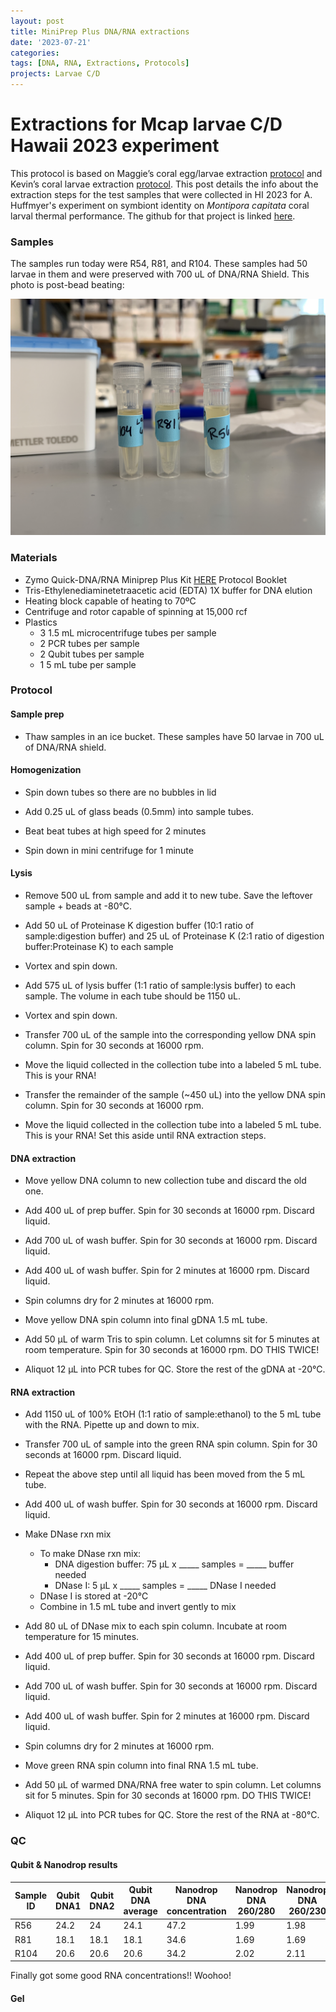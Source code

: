 ```yaml
---
layout: post
title: MiniPrep Plus DNA/RNA extractions
date: '2023-07-21'
categories:
tags: [DNA, RNA, Extractions, Protocols]
projects: Larvae C/D 
---
```


# Extractions for Mcap larvae C/D Hawaii 2023 experiment 

This protocol is based on Maggie’s coral egg/larvae extraction [protocol](https://meschedl.github.io/MESPutnam_Open_Lab_Notebook/Larvae-Ex-Protocol/) and Kevin’s coral larvae extraction [protocol](https://kevinhwong1.github.io/KevinHWong_Notebook/DNA-RNA-Extractions-on-P.-astreoides-larvae-BEAD-BEATING/). This post details the info about the extraction steps for the test samples that were collected in HI 2023 for A. Huffmyer's experiment on symbiont identity on *Montipora capitata* coral larval thermal performance. The github for that project is linked [here](https://github.com/AHuffmyer/larval_symbiont_TPC). 

### Samples 

The samples run today were R54, R81, and R104. These samples had 50 larvae in them and were preserved with 700 uL of DNA/RNA Shield. This photo is post-bead beating: 

![](https://raw.githubusercontent.com/JillAshey/JillAshey_Putnam_Lab_Notebook/master/images/larvae_cd_mcap2023/samples_20230721.JPG)

### Materials 

- Zymo Quick-DNA/RNA Miniprep Plus Kit [HERE](https://files.zymoresearch.com/protocols/_d7003t_d7003_quick-dna-rna_miniprep_plus_kit.pdf) Protocol Booklet
- Tris-Ethylenediaminetetraacetic acid (EDTA) 1X buffer for DNA elution
- Heating block capable of heating to 70ºC
- Centrifuge and rotor capable of spinning at 15,000 rcf
- Plastics 
	- 3 1.5 mL microcentrifuge tubes per sample
	- 2 PCR tubes per sample
	- 2 Qubit tubes per sample 
	- 1 5 mL tube per sample 

### Protocol 

#### Sample prep

- Thaw samples in an ice bucket. These samples have 50 larvae in 700 uL of DNA/RNA shield. 

#### Homogenization

- Spin down tubes so there are no bubbles in lid 

- Add 0.25 uL of glass beads (0.5mm) into sample tubes. 

- Beat beat tubes at high speed for 2 minutes 

- Spin down in mini centrifuge for 1 minute 

#### Lysis 

- Remove 500 uL from sample and add it to new tube. Save the leftover sample + beads at -80°C. 

- Add 50 uL of Proteinase K digestion buffer (10:1 ratio of sample:digestion buffer) and 25 uL of Proteinase K (2:1 ratio of digestion buffer:Proteinase K) to each sample

- Vortex and spin down. 

- Add 575 uL of lysis buffer (1:1 ratio of sample:lysis buffer) to each sample. The volume in each tube should be 1150 uL. 

- Vortex and spin down.  

- Transfer 700 uL of the sample into the corresponding yellow DNA spin column. Spin for 30 seconds at 16000 rpm.

- Move the liquid collected in the collection tube into a labeled 5 mL tube. This is your RNA!  

- Transfer the remainder of the sample (~450 uL) into the yellow DNA spin column. Spin for 30 seconds at 16000 rpm.

- Move the liquid collected in the collection tube into a labeled 5 mL tube. This is your RNA! Set this aside until RNA extraction steps. 

#### DNA extraction

- Move yellow DNA column to new collection tube and discard the old one. 

- Add 400 uL of prep buffer. Spin for 30 seconds at 16000 rpm. Discard liquid. 

- Add 700 uL of wash buffer. Spin for 30 seconds at 16000 rpm. Discard liquid. 

- Add 400 uL of wash buffer. Spin for 2 minutes at 16000 rpm. Discard liquid. 

- Spin columns dry for 2 minutes at 16000 rpm. 

- Move yellow DNA spin column into final gDNA 1.5 mL tube. 

- Add 50 µL of warm Tris to spin column. Let columns sit for 5 minutes at room temperature. Spin for 30 seconds at 16000 rpm. DO THIS TWICE!

- Aliquot 12 µL into PCR tubes for QC. Store the rest of the gDNA at -20℃. 

#### RNA extraction

- Add 1150 uL of 100% EtOH (1:1 ratio of sample:ethanol) to the 5 mL tube with the RNA. Pipette up and down to mix. 

- Transfer 700 uL of sample into the green RNA spin column. Spin for 30 seconds at 16000 rpm. Discard liquid. 

- Repeat the above step until all liquid has been moved from the 5 mL tube. 

- Add 400 uL of wash buffer. Spin for 30 seconds at 16000 rpm. Discard liquid. 

- Make DNase rxn mix 
	- To make DNase rxn mix: 
		- DNA digestion buffer: 75 µL x _____ samples = _____ buffer needed
		- DNase I: 		 5 µL x _____ samples = _____ DNase I needed
	- DNase I is stored at -20℃
	- Combine in 1.5 mL tube and invert gently to mix

- Add 80 uL of DNase mix to each spin column. Incubate at room temperature for 15 minutes. 

- Add 400 uL of prep buffer. Spin for 30 seconds at 16000 rpm. Discard liquid. 

- Add 700 uL of wash buffer. Spin for 30 seconds at 16000 rpm. Discard liquid. 

- Add 400 uL of wash buffer. Spin for 2 minutes at 16000 rpm. Discard liquid. 

- Spin columns dry for 2 minutes at 16000 rpm. 

- Move green RNA spin column into final RNA 1.5 mL tube. 

- Add 50 µL of warmed DNA/RNA free water to spin column. Let columns sit for 5 minutes. Spin for 30 seconds at 16000 rpm. DO THIS TWICE!

- Aliquot 12 µL into PCR tubes for QC. Store the rest of the RNA at -80℃. 

### QC 

#### Qubit & Nanodrop results 

| Sample ID | Qubit DNA1 | Qubit DNA2 | Qubit DNA average | Nanodrop DNA concentration | Nanodrop DNA 260/280 | Nanodrop DNA 260/230 | Qubit RNA1 | Qubit RNA2 | Qubit RNA average | Nanodrop RNA concentration | Nanodrop RNA 260/280 | Nanodrop RNA 260/230 |
| --------- | ---------- | ---------- | ----------------- | -------------------------- | -------------------- | -------------------- | ---------- | ---------- | ----------------- | -------------------------- | -------------------- | -------------------- |
| R56       | 24.2       | 24         | 24.1              | 47.2                       | 1.99                 | 1.98                 | 19.4       | 19.2       | 19.3              | 12.1                       | 1.88                 | 0.95                 |
| R81       | 18.1       | 18.1       | 18.1              | 34.6                       | 1.69                 | 1.69                 | 15.2       | 14.8       | 15                | 9.5                        | 1.95                 | 0.81                 |
| R104      | 20.6       | 20.6       | 20.6              | 34.2                       | 2.02                 | 2.11                 | 15.6       | 15.4       | 15.5              | 8.5                        | 2.03                 | 0.66                 |

Finally got some good RNA concentrations!! Woohoo!

#### Gel 




